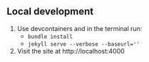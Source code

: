 ## Local development

1. Use devcontainers and in the terminal run:
    - `bundle install`
    - `jekyll serve --verbose --baseurl=''`
2. Visit the site at http://localhost:4000
